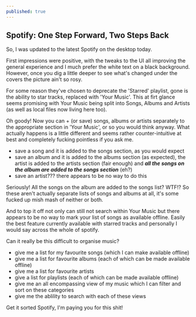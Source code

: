 ```yaml
---
published: true
---
```


## Spotify: One Step Forward, Two Steps Back

So, I was updated to the latest Spotify on the desktop today.

First impressions were positive, with the tweaks to the UI all improving the general experience and I much prefer the white text on a black background. However, once you dig a little deeper to see what's changed under the covers the picture ain't so rosy.

For some reason they've chosen to deprecate the 'Starred' playlist, gone is the ability to star tracks, replaced with 'Your Music'. This at firt glance seems promising with Your Music being split into Songs, Albums and Artists (as well as local files now living here too).

Oh goody! Now you can + (or save) songs, albums or artists separately to the appropriate section in 'Your Music', or so you would think anyway. What actually happens is a little different and seems rather counter-intuitive at best and completely fucking pointless if you ask me.

- save a song and it is added to the songs section, as you would expect
- save an album and it is added to the albums section (as expected), the artist is added to the artists section (fair enough) and _**all the songs on the album are added to the songs section**_ (eh?)
- save an artist??? there appears to be no way to do this

Seriously! All the songs on the album are added to the songs list? WTF!? So these aren't actually separate lists of songs and albums at all, it's some fucked up mish mash of neither or both. 

And to top it off not only can still not search within Your Music but there appears to be no way to mark your list of songs as available offline. Easily the best feature currently available with starred tracks and personally I would say across the whole of spotify.

Can it really be this difficult to organise music?

- give me a list for my favourite songs (which I can make available offline)
- give me a list for favourite albums (each of which can be made available offline)
- give me a list for favourite artists
- give a list for playlists (each of which can be made available offline)
- give me an all encompassing view of my music which I can filter and sort on these categories
- give me the ablility to search with each of these views

Get it sorted Spotify, I'm paying you for this shit!